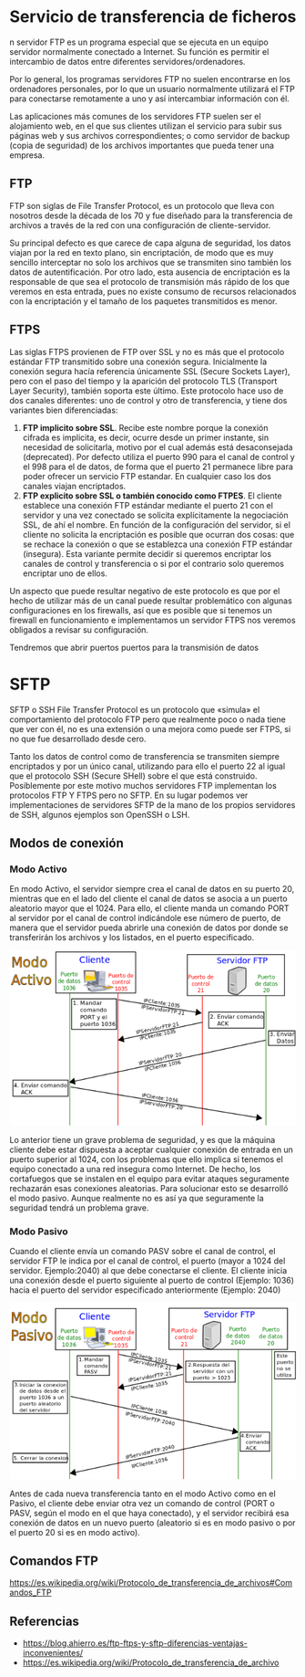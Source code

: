 # Servicio de transferencia de ficheros
n servidor FTP es un programa especial que se ejecuta en un equipo servidor normalmente conectado a Internet. Su función es permitir el intercambio de datos entre diferentes servidores/ordenadores.

Por lo general, los programas servidores FTP no suelen encontrarse en los ordenadores personales, por lo que un usuario normalmente utilizará el FTP para conectarse remotamente a uno y así intercambiar información con él.

Las aplicaciones más comunes de los servidores FTP suelen ser el alojamiento web, en el que sus clientes utilizan el servicio para subir sus páginas web y sus archivos correspondientes; o como servidor de backup (copia de seguridad) de los archivos importantes que pueda tener una empresa.

## FTP
FTP son siglas de File Transfer Protocol, es un protocolo que lleva con nosotros desde la década de los 70 y fue diseñado para la transferencia de archivos a través de la red con  una configuración de cliente-servidor.

Su principal defecto es que carece de capa alguna de seguridad, los datos viajan por la red en texto plano, sin encriptación, de modo que es muy sencillo interceptar no solo los archivos que se transmiten sino también los datos de autentificación. Por otro lado, esta ausencia de encriptación es la responsable de que sea el protocolo de transmisión más rápido de los que veremos en esta entrada, pues no existe consumo de recursos relacionados con la encriptación y el tamaño de los paquetes transmitidos es menor.

## FTPS
Las siglas FTPS provienen de FTP over SSL y no es más que el protocolo estándar FTP transmitido sobre una conexión segura. Inicialmente la conexión segura hacía referencia únicamente  SSL (Secure Sockets Layer), pero con el  paso del tiempo y la aparición del protocolo TLS (Transport Layer Security), también soporta este último. Este protocolo hace uso de dos canales diferentes: uno de control y otro de transferencia, y tiene dos variantes bien diferenciadas:

1. **FTP implicito sobre SSL**. Recibe este nombre porque la conexión cifrada es implicita, es decir, ocurre desde un primer instante, sin necesidad de solicitarla, motivo por el cual además está desaconsejada (deprecated). Por defecto utiliza el puerto 990 para el canal de control y el 998 para el de datos, de forma que el puerto 21 permanece libre para poder ofrecer un servicio FTP estandar. En cualquier caso los dos canales viajan encriptados.
1. **FTP explicito sobre SSL o también conocido como FTPES**. El cliente establece una conexión FTP estándar mediante el puerto 21 con el servidor y una vez conectado se solicita explícitamente la negociación SSL, de ahí el nombre. En función de la configuración del servidor, si el cliente no solicita la encriptación es posible que ocurran dos cosas: que se rechace la conexión o que se establezca una conexión FTP estándar (insegura). Esta variante permite decidir si queremos encriptar los canales de control y transferencia o si por el contrario solo queremos encriptar uno de ellos.

Un aspecto que puede resultar negativo de este protocolo es que por el hecho de utilizar más de un canal puede resultar problemático con algunas configuraciones en los firewalls, así que es posible que si tenemos un firewall en funcionamiento e implementamos un servidor FTPS nos veremos obligados a revisar su configuración.

Tendremos que abrir puertos puertos para la transmisión de datos

# SFTP
SFTP o SSH File Transfer Protocol es un protocolo que «simula» el comportamiento del protocolo FTP pero que realmente poco o nada tiene que ver con él, no es una extensión o una mejora como puede ser FTPS, si no que fue desarrollado desde cero.

Tanto los datos de control como de transferencia se transmiten siempre encriptados y por un único canal, utilizando para ello el puerto 22 al igual que el protocolo SSH (Secure SHell) sobre el que está construido. Posiblemente por este motivo muchos servidores FTP implementan los protocolos FTP Y FTPS pero no SFTP. En su lugar podemos ver implementaciones  de servidores SFTP de la mano de los propios servidores de SSH, algunos ejemplos son OpenSSH o LSH.

## Modos de conexión

### Modo Activo
En modo Activo, el servidor siempre crea el canal de datos en su puerto 20, mientras que en el lado del cliente el canal de datos se asocia a un puerto aleatorio mayor que el 1024. Para ello, el cliente manda un comando PORT al servidor por el canal de control indicándole ese número de puerto, de manera que el servidor pueda abrirle una conexión de datos por donde se transferirán los archivos y los listados, en el puerto especificado.

![Activo](Activo.svg.png)

Lo anterior tiene un grave problema de seguridad, y es que la máquina cliente debe estar dispuesta a aceptar cualquier conexión de entrada en un puerto superior al 1024, con los problemas que ello implica si tenemos el equipo conectado a una red insegura como Internet. De hecho, los cortafuegos que se instalen en el equipo para evitar ataques seguramente rechazarán esas conexiones aleatorias. Para solucionar esto se desarrolló el modo pasivo. Aunque realmente no es así ya que seguramente la seguridad tendrá un problema grave. 
### Modo Pasivo

Cuando el cliente envía un comando PASV sobre el canal de control, el servidor FTP le indica por el canal de control, el puerto (mayor a 1024 del servidor. Ejemplo:2040) al que debe conectarse el cliente. El cliente inicia una conexión desde el puerto siguiente al puerto de control (Ejemplo: 1036) hacia el puerto del servidor especificado anteriormente (Ejemplo: 2040)

![Alt text](Pasivo.svg.png)


Antes de cada nueva transferencia tanto en el modo Activo como en el Pasivo, el cliente debe enviar otra vez un comando de control (PORT o PASV, según el modo en el que haya conectado), y el servidor recibirá esa conexión de datos en un nuevo puerto (aleatorio si es en modo pasivo o por el puerto 20 si es en modo activo). 

## Comandos FTP
https://es.wikipedia.org/wiki/Protocolo_de_transferencia_de_archivos#Comandos_FTP

## Referencias 
* https://blog.ahierro.es/ftp-ftps-y-sftp-diferencias-ventajas-inconvenientes/
* https://es.wikipedia.org/wiki/Protocolo_de_transferencia_de_archivo